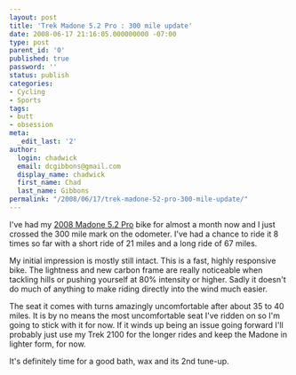 ```yaml
---
layout: post
title: 'Trek Madone 5.2 Pro : 300 mile update'
date: 2008-06-17 21:16:05.000000000 -07:00
type: post
parent_id: '0'
published: true
password: ''
status: publish
categories:
- Cycling
- Sports
tags:
- butt
- obsession
meta:
  _edit_last: '2'
author:
  login: chadwick
  email: dcgibbons@gmail.com
  display_name: chadwick
  first_name: Chad
  last_name: Gibbons
permalink: "/2008/06/17/trek-madone-52-pro-300-mile-update/"
---
```

I've had my [2008 Madone 5.2 Pro](http://chadgibbons.com/2008/05/26/new-road-bike/) bike for almost a month now and I just crossed the 300 mile mark on the odometer. I've had a chance to ride it 8 times so far with a short ride of 21 miles and a long ride of 67 miles.

My initial impression is mostly still intact. This is a fast, highly responsive bike. The lightness and new carbon frame are really noticeable when tackling hills or pushing yourself at 80% intensity or higher. Sadly it doesn't do much of anything to make riding directly into the wind much easier.

The seat it comes with turns amazingly uncomfortable after about 35 to 40 miles. It is by no means the most uncomfortable seat I've ridden on so I'm going to stick with it for now. If it winds up being an issue going forward I'll probably just use my Trek 2100 for the longer rides and keep the Madone in lighter form, for now.

It's definitely time for a good bath, wax and its 2nd tune-up.

